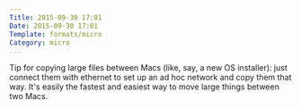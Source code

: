 ```yaml
---
Title: 2015-09-30 17:01
Date: 2015-09-30 17:01
Template: formats/micro
Category: micro
...
```


Tip for copying large files between Macs (like, say, a new OS installer): just
connect them with ethernet to set up an ad hoc network and copy them that way.
It's easily the fastest and easiest way to move large things between two Macs.